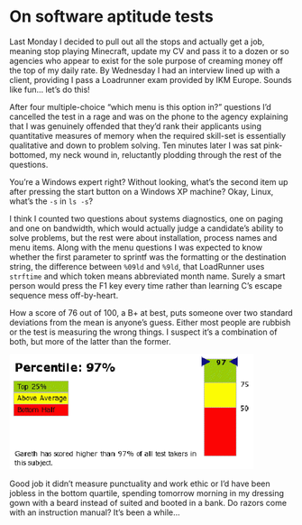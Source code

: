 # On software aptitude tests

Last Monday I decided to pull out all the stops and actually get a job, meaning
stop playing Minecraft, update my CV and pass it to a dozen or so agencies who
appear to exist for the sole purpose of creaming money off the top of my daily
rate. By Wednesday I had an interview lined up with a client, providing I pass a
Loadrunner exam provided by IKM Europe. Sounds like fun… let’s do this!

After four multiple-choice “which menu is this option in?” questions I’d
cancelled the test in a rage and was on the phone to the agency explaining that
I was genuinely offended that they’d rank their applicants using quantitative
measures of memory when the required skill-set is essentially qualitative and
down to problem solving. Ten minutes later I was sat pink-bottomed, my neck
wound in, reluctantly plodding through the rest of the questions.

You’re a Windows expert right? Without looking, what’s the second item up after
pressing the start button on a Windows XP machine? Okay, Linux, what’s the `-s`
in `ls -s`?

I think I counted two questions about systems diagnostics, one on paging and one
on bandwidth, which would actually judge a candidate’s ability to solve
problems, but the rest were about installation, process names and menu items.
Along with the menu questions I was expected to know whether the first parameter
to sprintf was the formatting or the destination string, the difference between
`%09ld` and `%9ld`, that LoadRunner uses `strftime` and which token means
abbreviated month name. Surely a smart person would press the F1 key every time
rather than learning C’s escape sequence mess off-by-heart.

How a score of 76 out of 100, a B+ at best, puts someone over two standard
deviations from the mean is anyone’s guess. Either most people are rubbish or
the test is measuring the wrong things. I suspect it’s a combination of both,
but more of the latter than the former.

![score](result.png)

Good job it didn’t measure punctuality and work ethic or I’d have been jobless
in the bottom quartile, spending tomorrow morning in my dressing gown with a
beard instead of suited and booted in a bank. Do razors come with an instruction
manual? It’s been a while...
